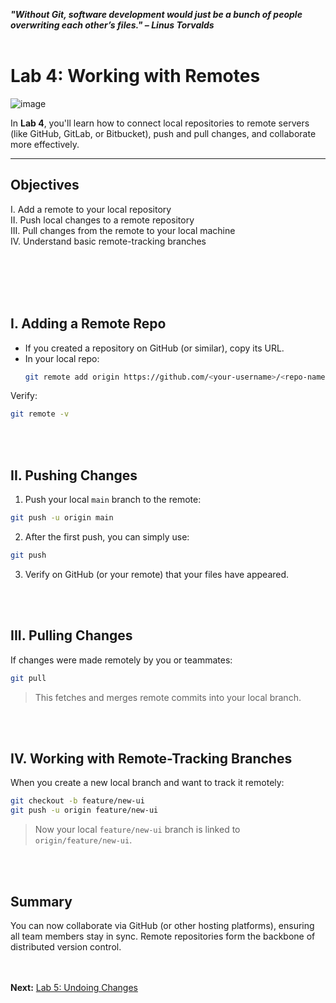 ***"Without Git, software development would just be a bunch of people overwriting each other’s files." – Linus Torvalds***
<br><br>


# Lab 4: Working with Remotes
![image](https://github.com/user-attachments/assets/f9400c6a-b5cd-4207-9cb2-0b6a00ab6fd0) 






In **Lab 4**, you'll learn how to connect local repositories to remote servers (like GitHub, GitLab, or Bitbucket), push and pull changes, and collaborate more effectively.

---

## Objectives

  I. Add a remote to your local repository \
 II. Push local changes to a remote repository \
III. Pull changes from the remote to your local machine \
 IV. Understand basic remote-tracking branches 

<br><br><br><br>

## I. Adding a Remote Repo
- If you created a repository on GitHub (or similar), copy its URL.
- In your local repo:
  ```bash
  git remote add origin https://github.com/<your-username>/<repo-name>.git
  ```

Verify:
```bash
git remote -v
```

<br><br>
## II. Pushing Changes
1. Push your local `main` branch to the remote:
```bash
git push -u origin main
```

2. After the first push, you can simply use:
```bash
git push
```

3. Verify on GitHub (or your remote) that your files have appeared.


<br><br>
## III. Pulling Changes

If changes were made remotely by you or teammates:
```bash
git pull
```
>This fetches and merges remote commits into your local branch.

<br><br>
## IV. Working with Remote-Tracking Branches

When you create a new local branch and want to track it remotely:
```bash
git checkout -b feature/new-ui
git push -u origin feature/new-ui
```
>Now your local `feature/new-ui` branch is linked to `origin/feature/new-ui`.

<br><br>
## Summary
You can now collaborate via GitHub (or other hosting platforms), ensuring all team members stay in sync. Remote repositories form the backbone of distributed version control.

<br><br>
**Next:** [Lab 5: Undoing Changes](05_undoing_changes.md)

